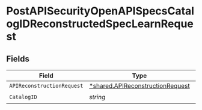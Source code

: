# PostAPISecurityOpenAPISpecsCatalogIDReconstructedSpecLearnRequest


## Fields

| Field                                                                               | Type                                                                                | Required                                                                            | Description                                                                         |
| ----------------------------------------------------------------------------------- | ----------------------------------------------------------------------------------- | ----------------------------------------------------------------------------------- | ----------------------------------------------------------------------------------- |
| `APIReconstructionRequest`                                                          | [*shared.APIReconstructionRequest](../../models/shared/apireconstructionrequest.md) | :heavy_minus_sign:                                                                  | N/A                                                                                 |
| `CatalogID`                                                                         | *string*                                                                            | :heavy_check_mark:                                                                  | N/A                                                                                 |